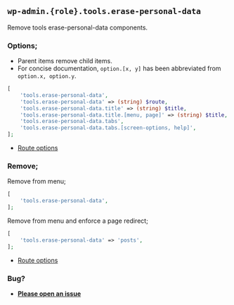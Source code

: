 ## `wp-admin.{role}.tools.erase-personal-data`

Remove tools erase-personal-data components.

### Options;

* Parent items remove child items. 
* For concise documentation, `option.[x, y]` has been abbreviated from `option.x, option.y`.

```php
[
    'tools.erase-personal-data',
    'tools.erase-personal-data' => (string) $route,
    'tools.erase-personal-data.title' => (string) $title,
    'tools.erase-personal-data.title.[menu, page]' => (string) $title,
    'tools.erase-personal-data.tabs',
    'tools.erase-personal-data.tabs.[screen-options, help]',
];
```

* [Route options](../route-options.md)

### Remove;

Remove from menu;

```php
[
    'tools.erase-personal-data',
];
```

Remove from menu and enforce a page redirect;

```php
[
    'tools.erase-personal-data' => 'posts',
];
```

* [Route options](../route-options.md)

### Bug?

* **[Please open an issue](https://github.com/soberwp/intervention/issues/new?title=[wp-admin.tools.erase-personal-data]&labels=bug&assignees=darrenjacoby)**
